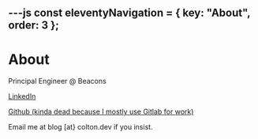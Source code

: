 ---js
const eleventyNavigation = {
	key: "About",
	order: 3
};
---
# About

Principal Engineer @ Beacons

[LinkedIn](https://www.linkedin.com/in/colton-voege-15a039b2)

[Github (kinda dead because I mostly use Gitlab for work)](https://github.com/cvoege/)

Email me at blog [at} colton.dev if you insist.
